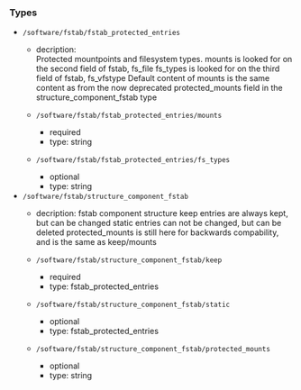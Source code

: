 ### Types

- `/software/fstab/fstab_protected_entries`
    - decription:  
Protected mountpoints and filesystem types. 
mounts is looked for on the second field of fstab, fs_file
fs_types is looked for on the third field of fstab, fs_vfstype
Default content of mounts is the same content as from the now deprecated
protected_mounts field in the structure_component_fstab type

    - `/software/fstab/fstab_protected_entries/mounts`
        - required
        - type: string
    - `/software/fstab/fstab_protected_entries/fs_types`
        - optional
        - type: string
- `/software/fstab/structure_component_fstab`
    - decription: 
fstab component structure
keep entries are always kept, but can be changed
static entries can not be changed, but can be deleted
protected_mounts is still here for backwards compability, and is the same as keep/mounts

    - `/software/fstab/structure_component_fstab/keep`
        - required
        - type: fstab_protected_entries
    - `/software/fstab/structure_component_fstab/static`
        - optional
        - type: fstab_protected_entries
    - `/software/fstab/structure_component_fstab/protected_mounts`
        - optional
        - type: string

